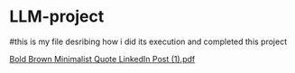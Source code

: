 # LLM-project
#this is my file desribing how i did its execution and completed this project

[Bold Brown Minimalist Quote LinkedIn Post (1).pdf](https://github.com/user-attachments/files/21452592/Bold.Brown.Minimalist.Quote.LinkedIn.Post.1.pdf)
